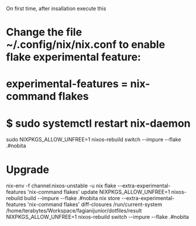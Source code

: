 On first time, after insallation execute this

# Change the file ~/.config/nix/nix.conf to enable flake experimental feature:
# experimental-features = nix-command flakes

# $ sudo systemctl restart nix-daemon

sudo NIXPKGS_ALLOW_UNFREE=1 nixos-rebuild switch --impure --flake .#nobita



# Upgrade
nix-env -f channel:nixos-unstable -u
nix flake --extra-experimental-features 'nix-command flakes' update
NIXPKGS_ALLOW_UNFREE=1 nixos-rebuild build --impure --flake .#nobita
nix store --extra-experimental-features 'nix-command flakes' diff-closures /run/current-system /home/terabytes/Workspace/fagianijunior/dotfiles/result
NIXPKGS_ALLOW_UNFREE=1 nixos-rebuild switch --impure --flake .#nobita
